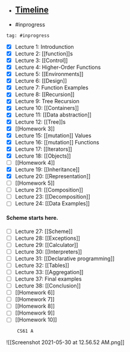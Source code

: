 - ## [Timeline](https://airtable.com/shrvmqSzsRvaNr160)
- #inprogress 

```query 
tag: #inprogress 

```

- [x] Lecture 1: Introdunction
- [x] Lecture 2: [[function]]s
- [x] Lecture 3: [[Control]]
- [x] Lecture 4: Higher-Order Functions
- [x] Lecture 5: [[Environments]]
- [x] Lecture 6: [[Design]]
- [x] Lecture 7: Function Examples
- [x] Lecture 8: [[Recursion]]
- [x] Lecture 9: Tree Recursion
- [x] Lecture 10: [[Containers]]
- [x] Lecture 11: [[Data abstraction]]
- [x] Lecture 12: [[Tree]]s
- [x] [[Homework 3]]
- [x] Lecture 15: [[mutation]] Values
- [x] Lecture 16: [[mutation]] Functions
- [x] Lecture 17: [[Iterators]]
- [x] Lecture 18: [[Objects]]	
- [ ] [[Homework 4]]  
- [x] Lecture 19: [[Inheritance]]
- [x] Lecture 20: [[Representation]] 
- [ ] [[Homework 5]]
- [ ] Lecture 21: [[Composition]]		
- [ ] Lecture 23: [[Decomposition]]		
- [ ] Lecture 24: [[Data Examples]]		
#### Scheme starts here.
- [ ] Lecture 27: [[Scheme]]		
- [ ] Lecture 28: [[Exceptions]]	
- [ ] Lecture 29: [[Calculator]]		
- [ ] Lecture 30: [[Interpreters]]	
- [ ] Lecture 31: [[Declarative programming]] 
- [ ] Lecture 32: [[Tables]]			
- [ ] Lecture 33: [[Aggregation]]		
- [ ] Lecture 37: Final examples	
- [ ] Lecture 38: [[Conclusion]]
- [ ] [[Homework 6]]
- [ ] [[Homework 7]]
- [ ] [[Homework 8]]
- [ ] [[Homework 9]]
- [ ] [[Homework 10]]
```qrcode
	CS61 A
```

![[Screenshot 2021-05-30 at 12.56.52 AM.png]]

